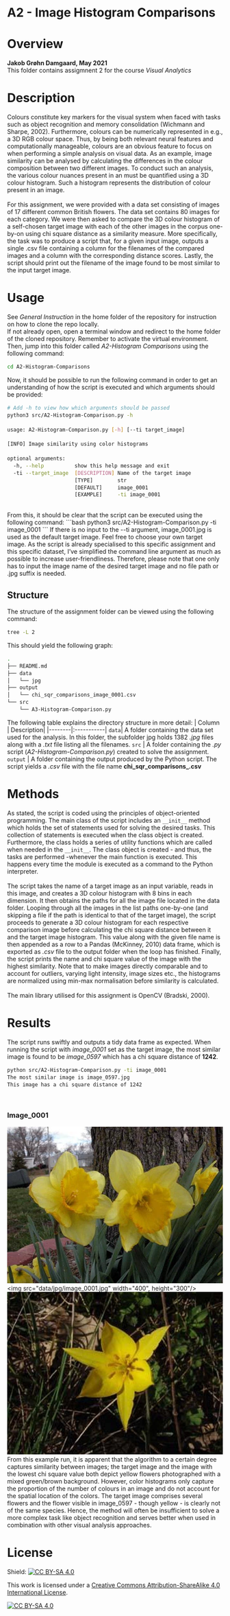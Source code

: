 # A2 - Image Histogram Comparisons

# Overview 

**Jakob Grøhn Damgaard, May 2021** <br/>
This folder contains  assigmnent 2 for the course *Visual Analytics*

# Description
Colours constitute key markers for the visual system when faced with tasks such as object recognition and memory consolidation (Wichmann and Sharpe, 2002). Furthermore, colours can be numerically represented in e.g., a 3D RGB colour space. Thus, by being both relevant neural features and computationally manageable, colours are an obvious feature to focus on when performing a simple analysis on visual data. As an example, image similarity can be analysed by calculating the differences in the colour composition between two different images. To conduct such an analysis, the various colour nuances present in an must be quantified using a 3D colour histogram. Such a histogram represents the distribution of colour present in an image. <br>
<br>
For this assignment, we were provided with a data set consisting of images of 17 different common British flowers. The data set contains 80 images for each category.  We were then asked to compare the 3D colour histogram of a self-chosen target image with each of the other images in the corpus one-by-on using chi square distance as a similarity measure. More specifically, the task was to produce a script that, for a given input image, outputs a single .csv file containing a column for the filenames of the compared images and a column with the corresponding distance scores. Lastly, the script should print out the filename of the image found to be most similar to the input target image.


# Usage
See *General Instruction* in the home folder of the repository for instruction on how to clone the repo locally.
<br>
If not already open, open a terminal window and redirect to the home folder of the cloned repository. Remember to activate the virtual environment. Then, jump into this folder called *A2-Histogram Comparisons* using the following command:
```bash
cd A2-Histogram-Comparisons
```

Now, it should be possible to run the following command in order to get an understanding of how the script is executed and which arguments should be provided:
```bash
# Add -h to view how which arguments should be passed  
python3 src/A2-Histogram-Comparison.py -h

usage: A2-Histogram-Comparison.py [-h] [--ti target_image]

[INFO] Image similarity using color histograms

optional arguments:
  -h, --help          show this help message and exit
  -ti --target_image  [DESCRIPTION] Name of the target image 
                      [TYPE]        str 
                      [DEFAULT]     image_0001 
                      [EXAMPLE]     -ti image_0001
```
<br>
From this, it should be clear that the script can be executed using the following command:
```bash
python3 src/A2-Histogram-Comparison.py -ti image_0001
```
If there is no input to the --ti argument, image_0001.jpg is used as the default target image. Feel free to choose your own target image. As the script is already specialised to this specific assignment and this specific dataset, I’ve simplified the command line argument as much as possible to increase user-friendliness. Therefore, please note that one only has to input the image name of the desired target image and no file path or .jpg suffix is needed.

## Structure
The structure of the assignment folder can be viewed using the following command:
```bash
tree -L 2
```
This should yield the following graph:
```bash
.
├── README.md
├── data
│   └── jpg
├── output
│   └── chi_sqr_comparisons_image_0001.csv
└── src
    └── A3-Histogram-Comparison.py
```
The following table explains the directory structure in more detail:
| Column | Description|
|--------|:-----------|
```data```| A folder containing the data set used for the analysis. In this folder, the subfolder jpg holds 1382 *.jpg* files along with a *.txt* file listing all the filenames.
```src``` | A folder containing the *.py* script (*A2-Histogram-Comparison.py*) created to solve the assignment.
```output``` | A folder containing the output produced by the Python script. The script yields a *.csv* file with the file name **chi_sqr_comparisons_<image name>.csv**

# Methods
As stated, the script is coded using the principles of object-oriented programming. The main class of the script includes an ```__init__``` method which holds the set of statements used for solving the desired tasks. This collection of statements is executed when the class object is created. Furthermore, the class holds a series of utility functions which are called when needed in the ```__init__```.  The class object is created - and thus, the tasks are performed -whenever the main function is executed. This happens every time the module is executed as a command to the Python interpreter.<br>
<br>
The script takes the name of a target image as an input variable, reads in this image, and creates a 3D colour histogram with 8 bins in each dimension. It then obtains the paths for all the image file located in the data folder. Looping through all the images in the list paths one-by-one (and skipping a file if the path is identical to that of the target image), the script proceeds to generate a 3D colour histogram for each respective comparison image before calculating the chi square distance between it and the target image histogram. This value along with the given file name is then appended as a row to a Pandas (McKinney, 2010) data frame, which is exported as *.csv* file to the output folder when the loop has finished. Finally, the script prints the name and chi square value of the image with the highest similarity. Note that to make images directly comparable and to account for outliers, varying light intensity, image sizes etc., the histograms are normalized using min-max normalisation before similarity is calculated.<br>
<br>
The main library utilised for this assignment is OpenCV (Bradski, 2000).

# Results
The script runs swiftly and outputs a tidy data frame as expected. When running the script with *image_0001* set as the target image, the most similar image is found to be *image_0597* which has a chi square distance of **1242**.<br> 
```bash
python src/A2-Histogram-Comparison.py -ti image_0001
The most similar image is image_0597.jpg
This image has a chi square distance of 1242
```
<br>

### Image_0001
![](data/jpg/image_0001.jpg)
<img src="data/jpg/image_0001.jpg" width="400", height="300"/>
![](data/jpg/image_0597.jpg)
<br>
From this example run, it is apparent that the algorithm to a certain degree captures similarity between images; the target image and the image with the lowest chi square value both depict yellow flowers photographed with a mixed green/brown background. However, color histograms only capture the proportion of the number of colours in an image and do not account for the spatial location of the colors. The target image comprises several flowers and the flower visible in image_0597 - though yellow - is clearly not of the same species. Hence, the method will often be insufficient to solve a more complex task like object recognition and serves better when used in combination with other visual analysis approaches.


# License
Shield: [![CC BY-SA 4.0][cc-by-sa-shield]][cc-by-sa]

This work is licensed under a
[Creative Commons Attribution-ShareAlike 4.0 International License][cc-by-sa].

[![CC BY-SA 4.0][cc-by-sa-image]][cc-by-sa]

[cc-by-sa]: http://creativecommons.org/licenses/by-sa/4.0/
[cc-by-sa-image]: https://licensebuttons.net/l/by-sa/4.0/88x31.png
[cc-by-sa-shield]: https://img.shields.io/badge/License-CC%20BY--SA%204.0-lightgrey.svg

